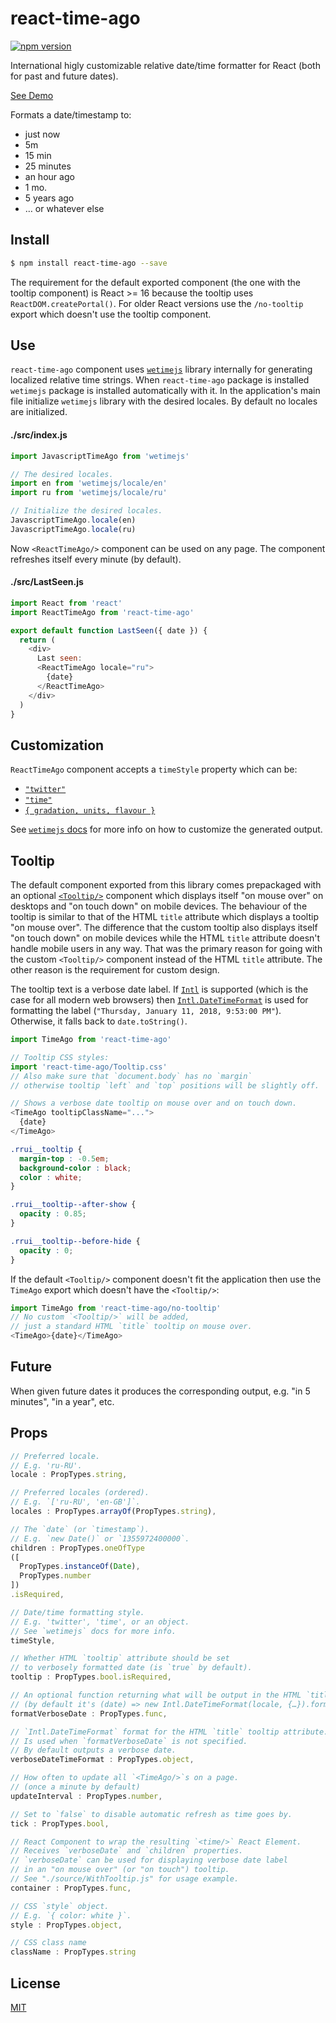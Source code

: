 # react-time-ago

[![npm version](https://img.shields.io/npm/v/react-time-ago.svg?style=flat-square)](https://www.npmjs.com/package/react-time-ago)

International higly customizable relative date/time formatter for React (both for past and future dates).

[See Demo](https://catamphetamine.github.io/react-time-ago/)

Formats a date/timestamp to:

  * just now
  * 5m
  * 15 min
  * 25 minutes
  * an hour ago
  * 1 mo.
  * 5 years ago
  * … or whatever else

## Install

```sh
$ npm install react-time-ago --save
```

The requirement for the default exported component (the one with the tooltip component) is React >= 16 because the tooltip uses `ReactDOM.createPortal()`. For older React versions use the `/no-tooltip` export which doesn't use the tooltip component.

## Use

`react-time-ago` component uses [`wetimejs`](https://github.com/catamphetamine/wetimejs) library internally for generating localized relative time strings. When `react-time-ago` package is installed `wetimejs` package is installed automatically with it. In the application's main file initialize `wetimejs` library with the desired locales. By default no locales are initialized.

#### ./src/index.js

```js
import JavascriptTimeAgo from 'wetimejs'

// The desired locales.
import en from 'wetimejs/locale/en'
import ru from 'wetimejs/locale/ru'

// Initialize the desired locales.
JavascriptTimeAgo.locale(en)
JavascriptTimeAgo.locale(ru)
```

Now `<ReactTimeAgo/>` component can be used on any page. The component refreshes itself every minute (by default).

#### ./src/LastSeen.js

```js
import React from 'react'
import ReactTimeAgo from 'react-time-ago'

export default function LastSeen({ date }) {
  return (
    <div>
      Last seen:
      <ReactTimeAgo locale="ru">
        {date}
      </ReactTimeAgo>
    </div>
  )
}
```

## Customization

`ReactTimeAgo` component accepts a `timeStyle` property which can be:

  * [`"twitter"`](https://github.com/catamphetamine/wetimejs#twitter-style)
  * [`"time"`](https://github.com/catamphetamine/wetimejs#just-time-style)
  * [`{ gradation, units, flavour }`](https://github.com/catamphetamine/wetimejs#customization)

See [`wetimejs` docs](https://github.com/catamphetamine/wetimejs#advanced) for more info on how to customize the generated output.

## Tooltip

The default component exported from this library comes prepackaged with an optional [`<Tooltip/>`](https://catamphetamine.github.io/react-responsive-ui/#tooltip) component which displays itself "on mouse over" on desktops and "on touch down" on mobile devices. The behaviour of the tooltip is similar to that of the HTML `title` attribute which displays a tooltip "on mouse over". The difference that the custom tooltip also displays itself "on touch down" on mobile devices while the HTML `title` attribute doesn't handle mobile users in any way. That was the primary reason for going with the custom `<Tooltip/>` component instead of the HTML `title` attribute. The other reason is the requirement for custom design.

The tooltip text is a verbose date label. If [`Intl`](https://caniuse.com/#search=intl) is supported (which is the case for all modern web browsers) then [`Intl.DateTimeFormat`](https://developer.mozilla.org/docs/Web/JavaScript/Reference/Global_Objects/DateTimeFormat) is used for formatting the label (`"Thursday, January 11, 2018, 9:53:00 PM"`). Otherwise, it falls back to `date.toString()`.

```js
import TimeAgo from 'react-time-ago'

// Tooltip CSS styles:
import 'react-time-ago/Tooltip.css'
// Also make sure that `document.body` has no `margin`
// otherwise tooltip `left` and `top` positions will be slightly off.

// Shows a verbose date tooltip on mouse over and on touch down.
<TimeAgo tooltipClassName="...">
  {date}
</TimeAgo>
```

```css
.rrui__tooltip {
  margin-top : -0.5em;
  background-color : black;
  color : white;
}

.rrui__tooltip--after-show {
  opacity : 0.85;
}

.rrui__tooltip--before-hide {
  opacity : 0;
}
```

If the default `<Tooltip/>` component doesn't fit the application then use the `TimeAgo` export which doesn't have the `<Tooltip/>`:

```js
import TimeAgo from 'react-time-ago/no-tooltip'
// No custom `<Tooltip/>` will be added,
// just a standard HTML `title` tooltip on mouse over.
<TimeAgo>{date}</TimeAgo>
```

## Future

When given future dates it produces the corresponding output, e.g. "in 5 minutes", "in a year", etc.

<!--
## ES6

This library uses ES6 `Set` so any ES6 polyfill for `Set` is required (e.g. `import 'babel-polyfill'` or `import 'core-js/fn/set'`).
-->

## Props

```js
// Preferred locale.
// E.g. 'ru-RU'.
locale : PropTypes.string,

// Preferred locales (ordered).
// E.g. `['ru-RU', 'en-GB']`.
locales : PropTypes.arrayOf(PropTypes.string),

// The `date` (or `timestamp`).
// E.g. `new Date()` or `1355972400000`.
children : PropTypes.oneOfType
([
  PropTypes.instanceOf(Date),
  PropTypes.number
])
.isRequired,

// Date/time formatting style.
// E.g. 'twitter', 'time', or an object.
// See `wetimejs` docs for more info.
timeStyle,

// Whether HTML `tooltip` attribute should be set
// to verbosely formatted date (is `true` by default).
tooltip : PropTypes.bool.isRequired,

// An optional function returning what will be output in the HTML `title` tooltip attribute.
// (by default it's (date) => new Intl.DateTimeFormat(locale, {…}).format(date))
formatVerboseDate : PropTypes.func,

// `Intl.DateTimeFormat` format for the HTML `title` tooltip attribute.
// Is used when `formatVerboseDate` is not specified.
// By default outputs a verbose date.
verboseDateTimeFormat : PropTypes.object,

// How often to update all `<TimeAgo/>`s on a page.
// (once a minute by default)
updateInterval : PropTypes.number,

// Set to `false` to disable automatic refresh as time goes by.
tick : PropTypes.bool,

// React Component to wrap the resulting `<time/>` React Element.
// Receives `verboseDate` and `children` properties.
// `verboseDate` can be used for displaying verbose date label
// in an "on mouse over" (or "on touch") tooltip.
// See "./source/WithTooltip.js" for usage example.
container : PropTypes.func,

// CSS `style` object.
// E.g. `{ color: white }`.
style : PropTypes.object,

// CSS class name
className : PropTypes.string
```

## License

[MIT](LICENSE)